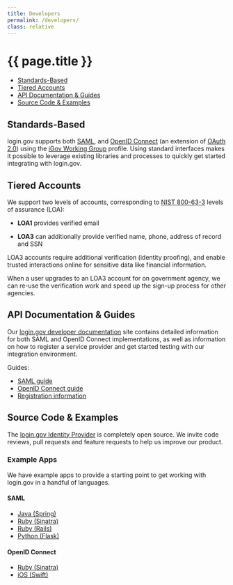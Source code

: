 ```yaml
---
title: Developers
permalink: /developers/
class: relative
---
```


<div class="bg-navy">
  <div class="container cntnr-wide px2 py3">
    <h1 class="m0 white">
      {{ page.title }}
    </h1>
  </div>
</div>

<div class="bg-white">
<div class="container cntnr-xskinny px2 pt4 pb5" markdown="1">

<!-- MarkdownTOC depth="1" autolink="true" bracket="round" -->

- [Standards-Based](#standards-based)
- [Tiered Accounts](#tiered-accounts)
- [API Documentation & Guides](#api-documentation--guides)
- [Source Code & Examples](#source-code--examples)

<!-- /MarkdownTOC -->

## Standards-Based

login.gov supports both [SAML](https://en.wikipedia.org/wiki/Security_Assertion_Markup_Language), and
[OpenID Connect](https://openid.net/specs/openid-connect-core-1_0.html) (an extension of
[OAuth 2.0](https://tools.ietf.org/html/rfc6749)) using the
[iGov Working Group](https://openid.net/wg/igov/) profile. Using standard
interfaces makes it possible to leverage existing libraries and processes to
quickly get started integrating with login.gov.

## Tiered Accounts

We support two levels of accounts, corresponding to
[NIST 800-63-3](https://pages.nist.gov/800-63-3/) levels of assurance (LOA):

- **LOA1** provides verified email

- **LOA3** can additionally provide verified name, phone, address of record and SSN

LOA3 accounts require additional verification (identity proofing), and enable
trusted interactions online for sensitive data like financial information.

When a user upgrades to an LOA3 account for on government agency, we can re-use
the verification work and speed up the sign-up process for other agencies.

## API Documentation & Guides

Our [login.gov developer documentation](https://pages.18f.gov/identity-dev-docs) site contains
detailed information for both SAML and OpenID Connect implementations, as well as information on how
to register a service provider and get started testing with our integration environment.

Guides:

- [SAML guide](https://pages.18f.gov/identity-dev-docs/saml/)
- [OpenID Connect guide](https://pages.18f.gov/identity-dev-docs/openid-connect/)
- [Registration information](https://pages.18f.gov/identity-dev-docs/register/)

## Source Code & Examples

The [login.gov Identity Provider](https://github.com/18f/identity-idp) is completely open source.
We invite code reviews, pull requests and feature requests to help us improve our product.

### Example Apps

We have example apps to provide a starting point to get working with login.gov in a handful of languages.

#### SAML

- [Java (Spring)](https://github.com/18F/identity-sp-java)
- [Ruby (Sinatra)](https://github.com/18F/identity-sp-sinatra)
- [Ruby (Rails)](https://github.com/18F/identity-sp-rails)
- [Python (Flask)](https://github.com/18F/identity-sp-python)

#### OpenID Connect

- [Ruby (Sinatra)](https://github.com/18F/identity-openidconnect-sinatra)
- [iOS (Swift)](https://github.com/18F/identity-openidconnect-ios-client)

</div>
</div>
